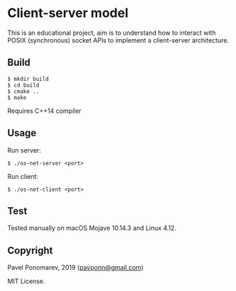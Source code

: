 # Client-server model
This is an educational project, aim is to understand how to interact with POSIX (synchronous) socket APIs to implement a client-server architecture.

## Build
```
$ mkdir build
$ cd build
$ cmake ..
$ make
```
Requires C++14 compiler

## Usage
Run server:
```
$ ./os-net-server <port>
```
Run client:
```
$ ./os-net-client <port>
```
  
## Test
Tested manually on macOS Mojave 10.14.3 and Linux 4.12.

## Copyright
Pavel Ponomarev, 2019 (pavponn@gmail.com)

MIT License.

